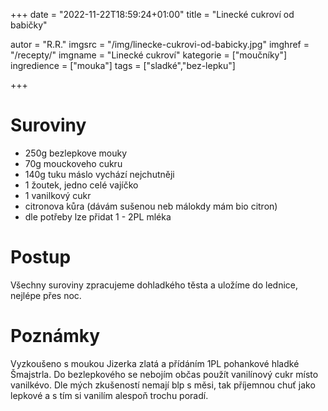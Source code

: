 
+++
date = "2022-11-22T18:59:24+01:00"
title = "Linecké cukroví od babičky"

autor = "R.R."
imgsrc = "/img/linecke-cukrovi-od-babicky.jpg"
imghref = "/recepty/"
imgname = "Linecké cukroví"
kategorie = ["moučníky"]
ingredience = ["mouka"]
tags = ["sladké","bez-lepku"]

+++

# Suroviny

- 250g bezlepkove mouky 
- 70g mouckoveho cukru
- 140g tuku máslo vychází nejchutněji
- 1 žoutek, jedno celé vajíčko
- 1 vanilkový cukr
- citronova kůra (dávám sušenou neb málokdy mám bio citron)
- dle potřeby lze přidat 1 - 2PL mléka


# Postup
Všechny suroviny zpracujeme dohladkého těsta a uložíme do lednice, nejlépe přes noc.

# Poznámky
Vyzkoušeno s moukou Jizerka zlatá a přídáním 1PL pohankové hladké Šmajstrla. 
Do bezlepkového se nebojím občas použít vanilínový cukr místo vanilkévo. 
Dle mých zkušeností nemají blp s měsi, tak příjemnou chuť jako lepkové a s tím si vanilím alespoň trochu poradí.
